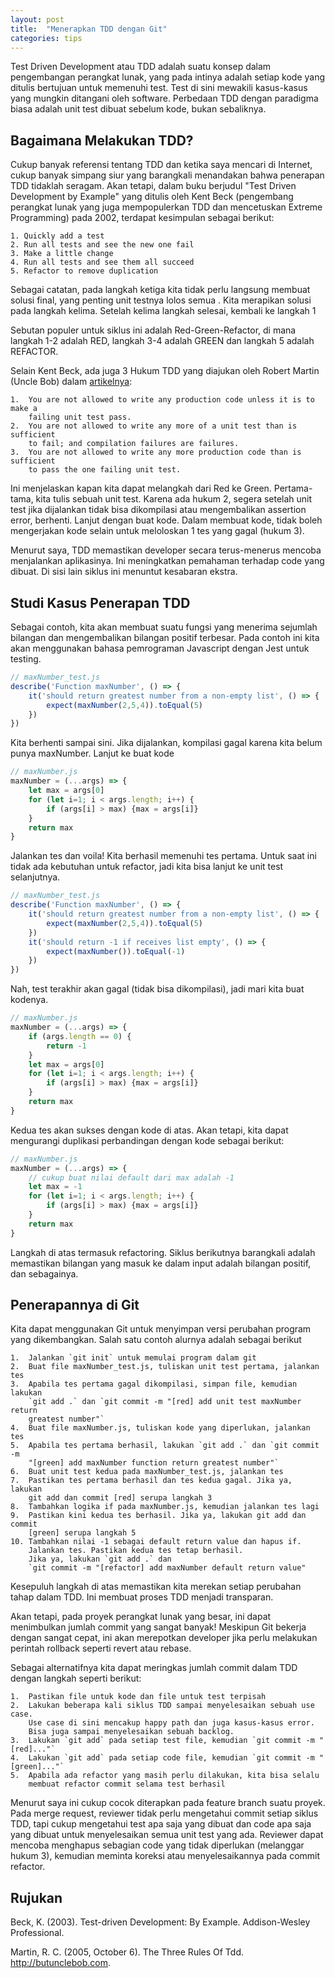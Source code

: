 ```yaml
---
layout: post
title:  "Menerapkan TDD dengan Git"
categories: tips
---
```

Test Driven Development atau TDD adalah suatu konsep dalam pengembangan perangkat lunak, yang pada intinya adalah
setiap kode yang ditulis bertujuan untuk memenuhi test. Test di sini mewakili kasus-kasus yang mungkin ditangani
oleh software. Perbedaan TDD dengan paradigma biasa adalah unit test dibuat sebelum kode, bukan sebaliknya.

## Bagaimana Melakukan TDD?

Cukup banyak referensi tentang TDD dan ketika saya mencari di Internet, cukup banyak simpang siur yang barangkali
menandakan bahwa penerapan TDD tidaklah seragam. Akan tetapi, dalam buku berjudul "Test Driven Development by Example"
yang ditulis oleh Kent Beck (pengembang perangkat lunak yang juga mempopulerkan TDD dan mencetuskan Extreme Programming)
pada 2002, terdapat kesimpulan sebagai berikut:

```
1. Quickly add a test
2. Run all tests and see the new one fail
3. Make a little change
4. Run all tests and see them all succeed
5. Refactor to remove duplication
```

Sebagai catatan, pada langkah ketiga kita tidak perlu langsung membuat solusi final, yang penting unit testnya lolos
semua . Kita merapikan solusi pada langkah kelima. Setelah kelima langkah selesai, kembali ke langkah 1

Sebutan populer untuk siklus ini adalah Red-Green-Refactor, di mana langkah 1-2 adalah RED, langkah 3-4 adalah GREEN
dan langkah 5 adalah REFACTOR.

Selain Kent Beck, ada juga 3 Hukum TDD yang diajukan oleh Robert Martin (Uncle Bob) dalam [artikelnya](http://butunclebob.com/ArticleS.UncleBob.TheThreeRulesOfTdd):

```
1.  You are not allowed to write any production code unless it is to make a
    failing unit test pass.
2.  You are not allowed to write any more of a unit test than is sufficient 
    to fail; and compilation failures are failures.
3.  You are not allowed to write any more production code than is sufficient 
    to pass the one failing unit test.
```

Ini menjelaskan kapan kita dapat melangkah dari Red ke Green. Pertama-tama, kita tulis sebuah unit test. Karena ada
hukum 2, segera setelah unit test jika dijalankan tidak bisa dikompilasi atau mengembalikan assertion error, berhenti. 
Lanjut dengan buat kode. Dalam membuat kode, tidak boleh mengerjakan kode selain untuk meloloskan 1 tes yang gagal
(hukum 3).

Menurut saya, TDD memastikan developer secara terus-menerus mencoba menjalankan aplikasinya. Ini meningkatkan pemahaman
terhadap code yang dibuat. Di sisi lain siklus ini menuntut kesabaran ekstra.

## Studi Kasus Penerapan TDD

Sebagai contoh, kita akan membuat suatu fungsi yang menerima sejumlah bilangan dan mengembalikan bilangan positif
terbesar. Pada contoh ini kita akan menggunakan bahasa pemrograman Javascript dengan Jest untuk testing.

```javascript
// maxNumber_test.js
describe('Function maxNumber', () => {
    it('should return greatest number from a non-empty list', () => {
        expect(maxNumber(2,5,4)).toEqual(5)
    })
})
```

Kita berhenti sampai sini. Jika dijalankan, kompilasi gagal karena kita belum punya maxNumber. Lanjut ke buat kode

```javascript
// maxNumber.js
maxNumber = (...args) => {
    let max = args[0]
    for (let i=1; i < args.length; i++) {
        if (args[i] > max) {max = args[i]}
    }
    return max
}
```

Jalankan tes dan voila! Kita berhasil memenuhi tes pertama. Untuk saat ini tidak ada kebutuhan untuk refactor, jadi
kita bisa lanjut ke unit test selanjutnya.

```javascript
// maxNumber_test.js
describe('Function maxNumber', () => {
    it('should return greatest number from a non-empty list', () => {
        expect(maxNumber(2,5,4)).toEqual(5)
    })
    it('should return -1 if receives list empty', () => {
        expect(maxNumber()).toEqual(-1)
    })
})
```

Nah, test terakhir akan gagal (tidak bisa dikompilasi), jadi mari kita buat kodenya.

```javascript
// maxNumber.js
maxNumber = (...args) => {
    if (args.length == 0) {
        return -1
    }
    let max = args[0]
    for (let i=1; i < args.length; i++) {
        if (args[i] > max) {max = args[i]}
    }
    return max
}
```

Kedua tes akan sukses dengan kode di atas. Akan tetapi, kita dapat mengurangi duplikasi perbandingan dengan kode
sebagai berikut:

```javascript
// maxNumber.js
maxNumber = (...args) => {
    // cukup buat nilai default dari max adalah -1
    let max = -1
    for (let i=1; i < args.length; i++) {
        if (args[i] > max) {max = args[i]}
    }
    return max
}
```

Langkah di atas termasuk refactoring. Siklus berikutnya barangkali adalah memastikan bilangan yang masuk ke dalam input
adalah bilangan positif, dan sebagainya.

## Penerapannya di Git

Kita dapat menggunakan Git untuk menyimpan versi perubahan program yang dikembangkan. Salah satu contoh alurnya adalah
sebagai berikut

```
1.  Jalankan `git init` untuk memulai program dalam git
2.  Buat file maxNumber_test.js, tuliskan unit test pertama, jalankan tes
3.  Apabila tes pertama gagal dikompilasi, simpan file, kemudian lakukan 
    `git add .` dan `git commit -m "[red] add unit test maxNumber return 
    greatest number"`
4.  Buat file maxNumber.js, tuliskan kode yang diperlukan, jalankan tes
5.  Apabila tes pertama berhasil, lakukan `git add .` dan `git commit -m
    "[green] add maxNumber function return greatest number"`
6.  Buat unit test kedua pada maxNumber_test.js, jalankan tes
7.  Pastikan tes pertama berhasil dan tes kedua gagal. Jika ya, lakukan 
    git add dan commit [red] serupa langkah 3
8.  Tambahkan logika if pada maxNumber.js, kemudian jalankan tes lagi
9.  Pastikan kini kedua tes berhasil. Jika ya, lakukan git add dan commit
    [green] serupa langkah 5
10. Tambahkan nilai -1 sebagai default return value dan hapus if. 
    Jalankan tes. Pastikan kedua tes tetap berhasil.
    Jika ya, lakukan `git add .` dan 
    `git commit -m "[refactor] add maxNumber default return value"
```

Kesepuluh langkah di atas memastikan kita merekan setiap perubahan tahap dalam TDD. Ini membuat proses TDD menjadi
transparan.

Akan tetapi, pada proyek perangkat lunak yang besar, ini dapat menimbulkan jumlah commit yang sangat banyak! Meskipun
Git bekerja dengan sangat cepat, ini akan merepotkan developer jika perlu melakukan perintah rollback seperti revert
atau rebase.

Sebagai alternatifnya kita dapat meringkas jumlah commit dalam TDD dengan langkah seperti berikut:

```
1.  Pastikan file untuk kode dan file untuk test terpisah
2.  Lakukan beberapa kali siklus TDD sampai menyelesaikan sebuah use case.
    Use case di sini mencakup happy path dan juga kasus-kasus error. 
    Bisa juga sampai menyelesaikan sebuah backlog.
3.  Lakukan `git add` pada setiap test file, kemudian `git commit -m "[red]..."`
4.  Lakukan `git add` pada setiap code file, kemudian `git commit -m "[green]..."`
5.  Apabila ada refactor yang masih perlu dilakukan, kita bisa selalu 
    membuat refactor commit selama test berhasil
```

Menurut saya ini cukup cocok diterapkan pada feature branch suatu proyek. Pada merge request, reviewer
tidak perlu mengetahui commit setiap siklus TDD, tapi cukup mengetahui test apa saja yang dibuat dan code apa saja
yang dibuat untuk menyelesaikan semua unit test yang ada. Reviewer dapat mencoba menghapus sebagian code yang tidak
diperlukan (melanggar hukum 3), kemudian meminta koreksi atau menyelesaikannya pada commit refactor.


## Rujukan

Beck, K. (2003). Test-driven Development: By Example. Addison-Wesley Professional. 

Martin, R. C. (2005, October 6). The Three Rules Of Tdd. http://butunclebob.com. 